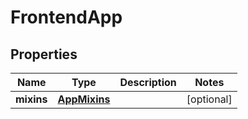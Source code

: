 

# FrontendApp


## Properties

Name | Type | Description | Notes
------------ | ------------- | ------------- | -------------
**mixins** | [**AppMixins**](AppMixins.md) |  |  [optional]



